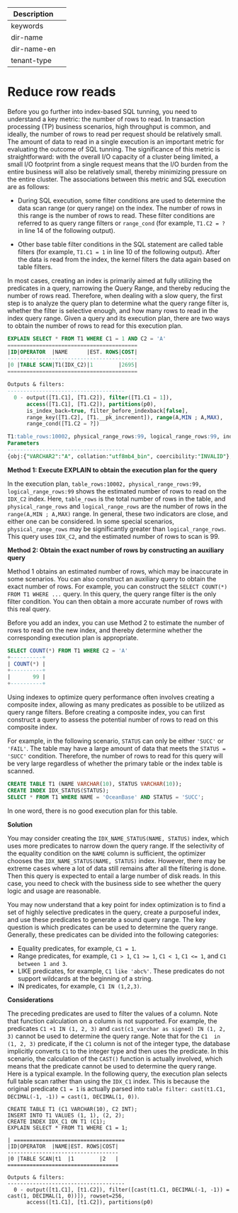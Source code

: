 | Description   |                 |
|---------------|-----------------|
| keywords      |                 |
| dir-name      |                 |
| dir-name-en   |                 |
| tenant-type   |                 |

# Reduce row reads

Before you go further into index-based SQL tunning, you need to understand a key metric: the number of rows to read. In transaction processing (TP) business scenarios, high throughput is common, and ideally, the number of rows to read per request should be relatively small. The amount of data to read in a single execution is an important metric for evaluating the outcome of SQL tunning. The significance of this metric is straightforward: with the overall I/O capacity of a cluster being limited, a small I/O footprint from a single request means that the I/O burden from the entire business will also be relatively small, thereby minimizing pressure on the entire cluster. The associations between this metric and SQL execution are as follows:

* During SQL execution, some filter conditions are used to determine the data scan range (or query range) on the index. The number of rows in this range is the number of rows to read. These filter conditions are referred to as query range filters or `range_cond` (for example, `T1.C2 = ?` in line 14 of the following output).

* Other base table filter conditions in the SQL statement are called table filters (for example, `T1.C1 = 1` in line 10 of the following output). After the data is read from the index, the kernel filters the data again based on table filters.

In most cases, creating an index is primarily aimed at fully utilizing the predicates in a query, narrowing the Query Range, and thereby reducing the number of rows read. Therefore, when dealing with a slow query, the first step is to analyze the query plan to determine what the query range filter is, whether the filter is selective enough, and how many rows to read in the index query range. Given a query and its execution plan, there are two ways to obtain the number of rows to read for this execution plan.

```sql
EXPLAIN SELECT * FROM T1 WHERE C1 = 1 AND C2 = 'A'
=========================================
|ID|OPERATOR  |NAME      |EST. ROWS|COST|
-----------------------------------------
|0 |TABLE SCAN|T1(IDX_C2)|1        |2695|
=========================================

Outputs & filters:
-------------------------------------
  0 - output([T1.C1], [T1.C2]), filter([T1.C1 = 1]),
      access([T1.C1], [T1.C2]), partitions(p0),
      is_index_back=true, filter_before_indexback[false],
      range_key([T1.C2], [T1.__pk_increment]), range(A,MIN ; A,MAX),
      range_cond([T1.C2 = ?])

T1:table_rows:10002, physical_range_rows:99, logical_range_rows:99, index_back_rows:99, output_rows:0, est_method:local_storage, optimization_method=cost_based, avaiable_index_name[IDX_C2], unstable_index_name[T1], estimation info[table_id:1100611139453780, (table_type:1, version:0-1658634108084971-1658634108084971, logical_rc:0, physical_rc:0), (table_type:0, version:1-1-9223372036854775807, logical_rc:99, physical_rc:99)]
Parameters
-------------------------------------
{obj:{"VARCHAR2":"A", collation:"utf8mb4_bin", coercibility:"INVALID"}, accuracy:{length:-1, precision:-1, scale:-1}, flag:0, raw_text_pos:-1, raw_text_len:-1, param_meta:{type:"VARCHAR2", collation:"utf8mb4_bin", coercibility:"INVALID"}}
```

**Method 1: Execute EXPLAIN to obtain the execution plan for the query**

In the execution plan, `table_rows:10002, physical_range_rows:99, logical_range_rows:99` shows the estimated number of rows to read on the `IDX_C2` index. Here, `table_rows` is the total number of rows in the table, and `physical_range_rows` and `logical_range_rows` are the number of rows in the `range(A,MIN ; A,MAX)` range. In general, these two indicators are close, and either one can be considered. In some special scenarios, `physical_range_rows` may be significantly greater than `logical_range_rows`. This query uses `IDX_C2`, and the estimated number of rows to scan is 99.

**Method 2: Obtain the exact number of rows by constructing an auxiliary query**

Method 1 obtains an estimated number of rows, which may be inaccurate in some scenarios. You can also construct an auxiliary query to obtain the exact number of rows. For example, you can construct the `SELECT COUNT(*) FROM T1 WHERE ...` query. In this query, the query range filter is the only filter condition. You can then obtain a more accurate number of rows with this real query.

Before you add an index, you can use Method 2 to estimate the number of rows to read on the new index, and thereby determine whether the corresponding execution plan is appropriate.

```sql
SELECT COUNT(*) FROM T1 WHERE C2 = 'A'
+----------+
| COUNT(*) |
+----------+
|       99 |
+----------+
```

Using indexes to optimize query performance often involves creating a composite index, allowing as many predicates as possible to be utilized as query range filters. Before creating a composite index, you can first construct a query to assess the potential number of rows to read on this composite index.

For example, in the following scenario, `STATUS` can only be either `'SUCC'` or `'FAIL'`. The table may have a large amount of data that meets the `STATUS = 'SUCC'` condition. Therefore, the number of rows to read for this query will be very large regardless of whether the primary table or the index table is scanned.

```sql
CREATE TABLE T1 (NAME VARCHAR(10), STATUS VARCHAR(10));
CREATE INDEX IDX_STATUS(STATUS);
SELECT * FROM T1 WHERE NAME = 'OceanBase' AND STATUS = 'SUCC';
```

In one word, there is no good execution plan for this table.

**Solution**

You may consider creating the `IDX_NAME_STATUS(NAME, STATUS)` index, which uses more predicates to narrow down the query range. If the selectivity of the equality condition on the `NAME` column is sufficient, the optimizer chooses the `IDX_NAME_STATUS(NAME, STATUS)` index. However, there may be extreme cases where a lot of data still remains after all the filtering is done. Then this query is expected to entail a large number of disk reads. In this case, you need to check with the business side to see whether the query logic and usage are reasonable.

You may now understand that a key point for index optimization is to find a set of highly selective predicates in the query, create a purposeful index, and use these predicates to generate a sound query range. The key question is which predicates can be used to determine the query range. Generally, these predicates can be divided into the following categories:

* Equality predicates, for example, `C1 = 1`.
* Range predicates, for example, `C1 > 1`, `C1 >= 1`, `C1 < 1`, `C1 <= 1`, and `C1 between 1 and 3`.
* LIKE predicates, for example, `C1 like 'abc%'`. These predicates do not support wildcards at the beginning of a string.
* IN predicates, for example, `C1 IN (1,2,3)`.

**Considerations**

The preceding predicates are used to filter the values of a column. Note that function calculation on a column is not supported. For example, the predicates `C1 +1 IN (1, 2, 3)` and `cast(c1_varchar as signed) IN (1, 2, 3)` cannot be used to determine the query range. Note that for the `C1  in (1, 2, 3)` predicate, if the `C1` column is not of the integer type, the database implicitly converts `C1` to the integer type and then uses the predicate. In this scenario, the calculation of the `CAST()` function is actually involved, which means that the predicate cannot be used to determine the query range. Here is a typical example. In the following query, the execution plan selects full table scan rather than using the `IDX_C1` index. This is because the original predicate `C1 = 1` is actually parsed into `table filter: cast(t1.C1, DECIMAL(-1, -1)) = cast(1, DECIMAL(1, 0))`.

```
CREATE TABLE T1 (C1 VARCHAR(10), C2 INT);
INSERT INTO T1 VALUES (1, 1), (2, 2);
CREATE INDEX IDX_C1 ON T1 (C1);
EXPLAIN SELECT * FROM T1 WHERE C1 = 1;

| ===================================
|ID|OPERATOR  |NAME|EST. ROWS|COST|
-----------------------------------
|0 |TABLE SCAN|t1  |1        |2   |
===================================

Outputs & filters:
-------------------------------------
  0 - output([t1.C1], [t1.C2]), filter([cast(t1.C1, DECIMAL(-1, -1)) = cast(1, DECIMAL(1, 0))]), rowset=256,
      access([t1.C1], [t1.C2]), partitions(p0)
```
